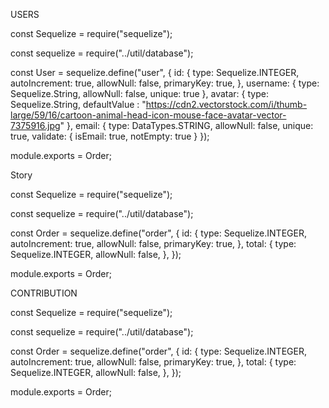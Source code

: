 USERS

const Sequelize = require("sequelize");

const sequelize = require("../util/database");

const User = sequelize.define("user", {
id: {
type: Sequelize.INTEGER,
autoIncrement: true,
allowNull: false,
primaryKey: true,
},
username: {
type: Sequelize.String,
allowNull: false,
unique: true
},
avatar: {
type: Sequelize.String,
defaultValue : "https://cdn2.vectorstock.com/i/thumb-large/59/16/cartoon-animal-head-icon-mouse-face-avatar-vector-7375916.jpg"
},
email: {
type: DataTypes.STRING,
allowNull: false,
unique: true,
validate: {
isEmail: true,
notEmpty: true
}
});

module.exports = Order;

Story

const Sequelize = require("sequelize");

const sequelize = require("../util/database");

const Order = sequelize.define("order", {
id: {
type: Sequelize.INTEGER,
autoIncrement: true,
allowNull: false,
primaryKey: true,
},
total: {
type: Sequelize.INTEGER,
allowNull: false,
},
});

module.exports = Order;

CONTRIBUTION

const Sequelize = require("sequelize");

const sequelize = require("../util/database");

const Order = sequelize.define("order", {
id: {
type: Sequelize.INTEGER,
autoIncrement: true,
allowNull: false,
primaryKey: true,
},
total: {
type: Sequelize.INTEGER,
allowNull: false,
},
});

module.exports = Order;
